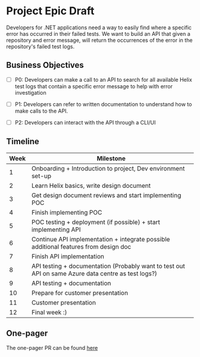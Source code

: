 # Project Epic Draft

Developers for .NET applications need a way to easily find where a specific error has occurred in their failed tests. We want to build an API that given a repository and error message, will return the occurrences of the error in the repository's failed test logs.

## Business Objectives
- [ ] P0: Developers can make a call to an API to search for all available Helix test logs that contain a specific error message to help with error investigation
- [ ] P1: Developers can refer to written documentation to understand how to make calls to the API.
- [ ] P2: Developers can interact with the API through a CLI/UI


## Timeline
Week    | Milestone 
------  | ------
 1      | Onboarding + Introduction to project, Dev environment set-up    
 2      | Learn Helix basics, write design document
 3      | Get design document reviews and start implementing POC    
 4      | Finish implementing POC
 5      | POC testing + deployment (if possible) + start implementing API
 6      | Continue API implementation + integrate possible additional features from design doc
 7      | Finish API implementation  
 8      | API testing + documentation (Probably want to test out API on same Azure data centre as test logs?)
 9      | API testing + documentation
 10      | Prepare for customer presentation
 11      | Customer presentation
 12      | Final week :)
 
 
 
## One-pager

The one-pager PR can be found [here](https://github.com/dotnet/arcade/pull/9382) 
